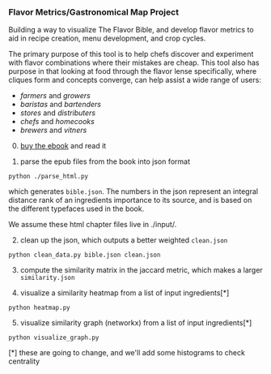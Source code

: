 ### Flavor Metrics/Gastronomical Map Project

Building a way to visualize The Flavor Bible, and develop flavor metrics to aid in recipe creation, menu development, and crop cycles.  

The primary purpose of this tool is to help chefs discover and experiment with 
flavor combinations where their mistakes are cheap.  This tool also has purpose 
in that looking at food through the flavor lense specifically, where cliques form 
and concepts converge, can help assist a wide range of users:
* *farmers* and *growers*
* *baristas* and *bartenders*
* *stores* and *distributers*
* *chefs* and *homecooks*
* *brewers* and *vitners*

0. [buy the ebook](https://karenandandrew.com/books/the-flavor-bible/) and read it

1. parse the epub files from the book into json format
```
python ./parse_html.py
```
which generates `bible.json`.  The numbers in the json represent 
an integral distance rank of an ingredients importance to its 
source, and is based on the different typefaces used in the book.

We assume these html chapter files live in ./input/.

2. clean up the json, which outputs a better weighted `clean.json`
```
python clean_data.py bible.json clean.json
```

3. compute the similarity matrix in the jaccard metric, which makes 
   a larger `similarity.json` 

4. visualize a similarity heatmap from a list of input ingredients[*]
```
python heatmap.py
```

5. visualize similarity graph (networkx) from a list of input 
ingredients[*]
```
python visualize_graph.py
```

[*] these are going to change, and we'll add some histograms to check
centrality
